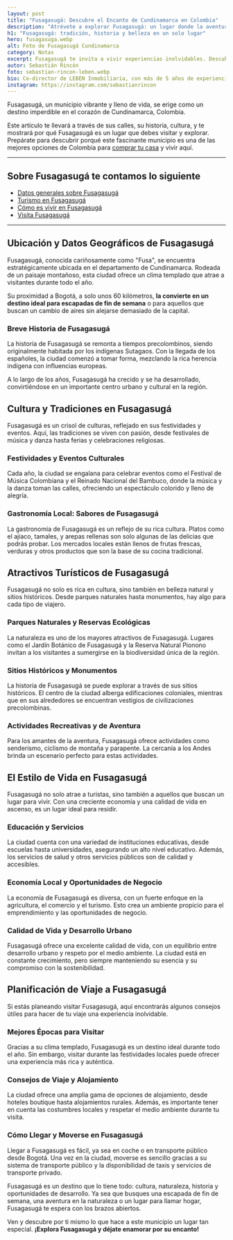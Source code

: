 ```yaml
---
layout: post
title: "Fusagasugá: Descubre el Encanto de Cundinamarca en Colombia"
description: "Atrévete a explorar Fusagasugá: un lugar donde la aventura y la tradición se encuentran. Haz clic para comenzar tu viaje a Cundinamarca."
h1: "Fusagasugá: tradición, historia y belleza en un solo lugar"
hero: fusagasuga.webp
alt: Foto de Fusagasugá Cundinamarca
category: Notas
excerpt: Fusagasugá te invita a vivir experiencias inolvidables. Descubre su rica historia y vibrante cultura. ¡Haz clic para saber más!
autor: Sebastián Rincón
foto: sebastian-rincon-leben.webp
bio: Co-director de LEBEN Inmobiliaria, con más de 5 años de experiencia en el mercado de propiedades de Fusagasugá. Disfruta compartiendo lo que lo enamora de vivir en esta floreciente ciudad.
instagram: https://instagram.com/sebastianrincon
---
```

Fusagasugá, un municipio vibrante y lleno de vida, se erige como un destino imperdible en el corazón de Cundinamarca, Colombia.

Este artículo te llevará a través de sus calles, su historia, cultura, y te mostrará por qué Fusagasugá es un lugar que debes visitar y explorar. Prepárate para descubrir porqué este fascinante municipio es una de las mejores opciones de Colombia para [comprar tu casa]({{'ventas'|relative_url}} "Compra casa Fusagasuga") y vivir aquí.

-----

## Sobre Fusagasugá te contamos lo siguiente

- [Datos generales sobre Fusagasugá](#ubicación-y-datos-geográficos)
- [Turismo en Fusagasugá](#atractivos-turísticos-de-fusagasugá)
- [Cómo es vivir en Fusagasugá](#el-estilo-de-vida-en-fusagasugá)
- [Visita Fusagasugá](#cómo-llegar-y-moverse-en-fusagasugá)

-----

## Ubicación y Datos Geográficos de Fusagasugá

Fusagasugá, conocida cariñosamente como "Fusa", se encuentra estratégicamente ubicada en el departamento de Cundinamarca. Rodeada de un paisaje montañoso, esta ciudad ofrece un clima templado que atrae a visitantes durante todo el año.

Su proximidad a Bogotá, a solo unos 60 kilómetros, **la convierte en un destino ideal para escapadas de fin de semana** o para aquellos que buscan un cambio de aires sin alejarse demasiado de la capital.

### Breve Historia de Fusagasugá

La historia de Fusagasugá se remonta a tiempos precolombinos, siendo originalmente habitada por los indígenas Sutagaos. Con la llegada de los españoles, la ciudad comenzó a tomar forma, mezclando la rica herencia indígena con influencias europeas.

A lo largo de los años, Fusagasugá ha crecido y se ha desarrollado, convirtiéndose en un importante centro urbano y cultural en la región.

## Cultura y Tradiciones en Fusagasugá

Fusagasugá es un crisol de culturas, reflejado en sus festividades y eventos. Aquí, las tradiciones se viven con pasión, desde festivales de música y danza hasta ferias y celebraciones religiosas.

### Festividades y Eventos Culturales

Cada año, la ciudad se engalana para celebrar eventos como el Festival de Música Colombiana y el Reinado Nacional del Bambuco, donde la música y la danza toman las calles, ofreciendo un espectáculo colorido y lleno de alegría.

### Gastronomía Local: Sabores de Fusagasugá

La gastronomía de Fusagasugá es un reflejo de su rica cultura. Platos como el ajiaco, tamales, y arepas rellenas son solo algunas de las delicias que podrás probar. Los mercados locales están llenos de frutas frescas, verduras y otros productos que son la base de su cocina tradicional.

## Atractivos Turísticos de Fusagasugá

Fusagasugá no solo es rica en cultura, sino también en belleza natural y sitios históricos. Desde parques naturales hasta monumentos, hay algo para cada tipo de viajero.

### Parques Naturales y Reservas Ecológicas

La naturaleza es uno de los mayores atractivos de Fusagasugá. Lugares como el Jardín Botánico de Fusagasugá y la Reserva Natural Pionono invitan a los visitantes a sumergirse en la biodiversidad única de la región.

### Sitios Históricos y Monumentos

La historia de Fusagasugá se puede explorar a través de sus sitios históricos. El centro de la ciudad alberga edificaciones coloniales, mientras que en sus alrededores se encuentran vestigios de civilizaciones precolombinas.

### Actividades Recreativas y de Aventura

Para los amantes de la aventura, Fusagasugá ofrece actividades como senderismo, ciclismo de montaña y parapente. La cercanía a los Andes brinda un escenario perfecto para estas actividades.

## El Estilo de Vida en Fusagasugá

Fusagasugá no solo atrae a turistas, sino también a aquellos que buscan un lugar para vivir. Con una creciente economía y una calidad de vida en ascenso, es un lugar ideal para residir.

### Educación y Servicios

La ciudad cuenta con una variedad de instituciones educativas, desde escuelas hasta universidades, asegurando un alto nivel educativo. Además, los servicios de salud y otros servicios públicos son de calidad y accesibles.

### Economía Local y Oportunidades de Negocio

La economía de Fusagasugá es diversa, con un fuerte enfoque en la agricultura, el comercio y el turismo. Esto crea un ambiente propicio para el emprendimiento y las oportunidades de negocio.

### Calidad de Vida y Desarrollo Urbano

Fusagasugá ofrece una excelente calidad de vida, con un equilibrio entre desarrollo urbano y respeto por el medio ambiente. La ciudad está en constante crecimiento, pero siempre manteniendo su esencia y su compromiso con la sostenibilidad.

## Planificación de Viaje a Fusagasugá

Si estás planeando visitar Fusagasugá, aquí encontrarás algunos consejos útiles para hacer de tu viaje una experiencia inolvidable.

### Mejores Épocas para Visitar

Gracias a su clima templado, Fusagasugá es un destino ideal durante todo el año. Sin embargo, visitar durante las festividades locales puede ofrecer una experiencia más rica y auténtica.

### Consejos de Viaje y Alojamiento

La ciudad ofrece una amplia gama de opciones de alojamiento, desde hoteles boutique hasta alojamientos rurales. Además, es importante tener en cuenta las costumbres locales y respetar el medio ambiente durante tu visita.

### Cómo Llegar y Moverse en Fusagasugá

Llegar a Fusagasugá es fácil, ya sea en coche o en transporte público desde Bogotá. Una vez en la ciudad, moverse es sencillo gracias a su sistema de transporte público y la disponibilidad de taxis y servicios de transporte privado.

Fusagasugá es un destino que lo tiene todo: cultura, naturaleza, historia y oportunidades de desarrollo. Ya sea que busques una escapada de fin de semana, una aventura en la naturaleza o un lugar para llamar hogar, Fusagasugá te espera con los brazos abiertos.

Ven y descubre por ti mismo lo que hace a este municipio un lugar tan especial. **¡Explora Fusagasugá y déjate enamorar por su encanto!**
